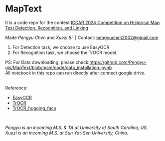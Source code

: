 # MapText

It is a code repo for the contest [ICDAR 2024 Competition on Historical Map Text Detection, Recognition, and Linking](https://rrc.cvc.uab.es/?ch=28)

Made *Pengyu Chen* and *Xuezi Bi*.    |   Contact: pengyuchen2002@gmail.com

1. For Detection task, we choose to use EasyOCR.
2. For Recognition task, we choose the TrOCR model.

PS: For Data downloading, please check:https://github.com/Pengyu-gis/MapText/blob/main/code/data_installation.ipynb <br>
All notebook in this repo can run directly after connect google drive.

<br>
Reference: 

- [EasyOCR](https://github.com/JaidedAI/EasyOCR_)
- [TrOCR](https://github.com/microsoft/unilm/tree/master/trocr)
- [TrOCR_hugging_face](https://huggingface.co/docs/transformers/en/model_doc/trocr)

<br>

*Pengyu is an incoming M.S. & TA at University of South Carolina, US. <br>
Xuezi is an incoming M.S. at Sun Yat-Sen University, China.*

